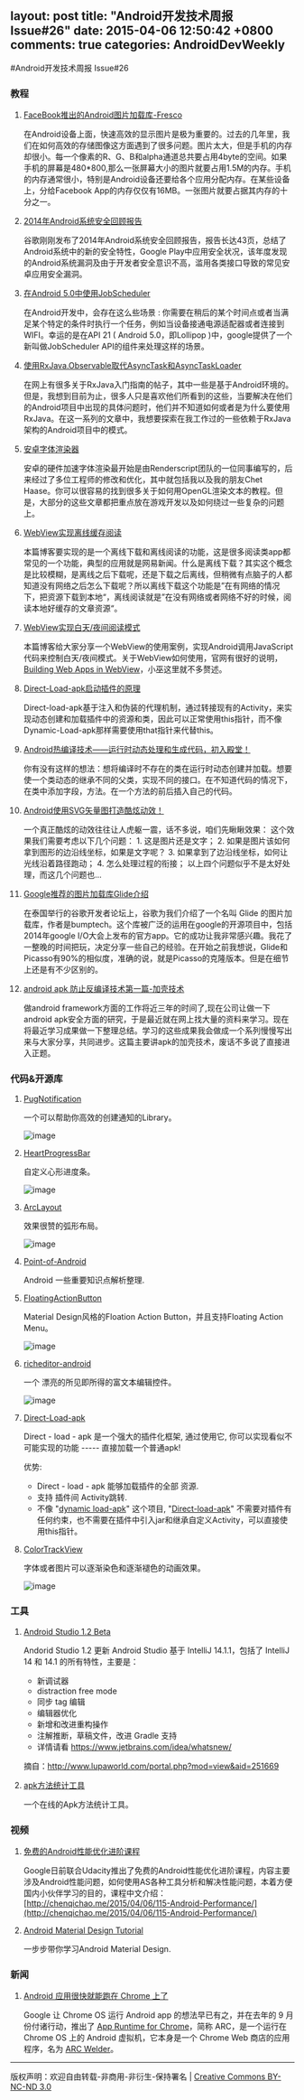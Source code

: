 layout: post
title: "Android开发技术周报 Issue#26"
date: 2015-04-06 12:50:42 +0800
comments: true
categories: AndroidDevWeekly
---

#Android开发技术周报 Issue#26

### 教程
1. [FaceBook推出的Android图片加载库-Fresco](https://github.com/bboyfeiyu/android-tech-frontier/tree/master/others/FaceBook推出的Android图片加载库-Fresco)

	在Android设备上面，快速高效的显示图片是极为重要的。过去的几年里，我们在如何高效的存储图像这方面遇到了很多问题。图片太大，但是手机的内存却很小。每一个像素的R、G、B和alpha通道总共要占用4byte的空间。如果手机的屏幕是480*800,那么一张屏幕大小的图片就要占用1.5M的内存。手机的内存通常很小，特别是Android设备还要给各个应用分配内存。在某些设备上，分给Facebook App的内存仅仅有16MB。一张图片就要占据其内存的十分之一。

1. [2014年Android系统安全回顾报告](http://www.droidsec.cn/google_android_security_2014_report_final/)

	谷歌刚刚发布了2014年Android系统安全回顾报告，报告长达43页，总结了Android系统中的新的安全特性，Google Play中应用安全状况，该年度发现的Android系统漏洞及由于开发者安全意识不高，滥用各类接口导致的常见安卓应用安全漏洞。

1. [在Android 5.0中使用JobScheduler](https://github.com/bboyfeiyu/android-tech-frontier/tree/master/androidweekly/在Android%205.0中使用JobScheduler)

	在Android开发中，会存在这么些场景 : 你需要在稍后的某个时间点或者当满足某个特定的条件时执行一个任务，例如当设备接通电源适配器或者连接到WIFI。幸运的是在API 21 ( Android 5.0，即Lollipop )中，google提供了一个新叫做JobScheduler API的组件来处理这样的场景。

1. [使用RxJava.Observable取代AsyncTask和AsyncTaskLoader](https://github.com/bboyfeiyu/android-tech-frontier/tree/master/androidweekly/使用RxJava.Observable取代AsyncTask和AsyncTaskLoader)

	在网上有很多关于RxJava入门指南的帖子，其中一些是基于Android环境的。但是，我想到目前为止，很多人只是喜欢他们所看到的这些，当要解决在他们的Android项目中出现的具体问题时，他们并不知道如何或者是为什么要使用RxJava。在这一系列的文章中，我想要探索在我工作过的一些依赖于RxJava架构的Android项目中的模式。

1. [安卓字体渲染器](https://github.com/bboyfeiyu/android-tech-frontier/tree/master/androidweekly/安卓字体渲染器)

	安卓的硬件加速字体渲染最开始是由Renderscript团队的一位同事编写的，后来经过了多位工程师的修改和优化，其中就包括我以及我的朋友Chet Haase。你可以很容易的找到很多关于如何用OpenGL渲染文本的教程。但是，大部分的这些文章都把重点放在游戏开发以及如何绕过一些复杂的问题上。

1. [WebView实现离线缓存阅读](http://blog.csdn.net/wwj_748/article/details/44835865)

	本篇博客要实现的是一个离线下载和离线阅读的功能，这是很多阅读类app都常见的一个功能，典型的应用就是网易新闻。什么是离线下载？其实这个概念是比较模糊，是离线之后下载呢，还是下载之后离线，但稍微有点脑子的人都知道没有网络之后怎么下载呢？所以离线下载这个功能是”在有网络的情况下，把资源下载到本地“，离线阅读就是”在没有网络或者网络不好的时候，阅读本地好缓存的文章资源“。

1. [WebView实现白天/夜间阅读模式](http://blog.csdn.net/wwj_748/article/details/44810283)

	本篇博客给大家分享一个WebView的使用案例，实现Android调用JavaScript代码来控制白天/夜间模式。关于WebView如何使用，官网有很好的说明，[Building Web Apps in WebView](http://developer.android.com/guide/webapps/webview.html#HandlingNavigation)，小巫这里就不多赘述。

1. [Direct-Load-apk启动插件的原理](http://my.oschina.net/u/2289564/blog/393252)

	Direct-load-apk基于注入和伪装的代理机制，通过转接现有的Activity，来实现动态创建和加载插件中的资源和类，因此可以正常使用this指针，而不像Dynamic-Load-apk那样需要使用that指针来代替this。

1. [Android热编译技术——运行时动态处理和生成代码，初入殿堂！](http://my.oschina.net/u/2289564/blog/368694)

	你有没有这样的想法：想将编译时不存在的类在运行时动态创建并加载。想要使一个类动态的继承不同的父类，实现不同的接口。在不知道代码的情况下，在类中添加字段，方法。在一个方法的前后插入自己的代码。

1. [Android使用SVG矢量图打造酷炫动效！](http://blog.csdn.net/tianjian4592/article/details/44733123)

	一个真正酷炫的动效往往让人虎躯一震，话不多说，咱们先瞅瞅效果： 这个效果我们需要考虑以下几个问题： 1. 这是图片还是文字； 2. 如果是图片该如何拿到图形的边沿线坐标，如果是文字呢？ 3. 如果拿到了边沿线坐标，如何让光线沿着路径跑动； 4. 怎么处理过程的衔接； 以上四个问题似乎不是太好处理，而这几个问题也...

1. [Google推荐的图片加载库Glide介绍](http://blog.csdn.net/jianghejie123/article/details/44725649)

	在泰国举行的谷歌开发者论坛上，谷歌为我们介绍了一个名叫 Glide 的图片加载库，作者是bumptech。这个库被广泛的运用在google的开源项目中，包括2014年google I/O大会上发布的官方app。它的成功让我非常感兴趣。我花了一整晚的时间把玩，决定分享一些自己的经验。在开始之前我想说，Glide和Picasso有90%的相似度，准确的说，就是Picasso的克隆版本。但是在细节上还是有不少区别的。

1. [android apk 防止反编译技术第一篇-加壳技术](http://my.oschina.net/u/2323218/blog/393372)

	做android framework方面的工作将近三年的时间了,现在公司让做一下android apk安全方面的研究，于是最近就在网上找大量的资料来学习。现在将最近学习成果做一下整理总结。学习的这些成果我会做成一个系列慢慢写出来与大家分享，共同进步。这篇主要讲apk的加壳技术，废话不多说了直接进入正题。

### 代码&开源库

1. [PugNotification](https://github.com/halysongoncalves/pugnotification)

	一个可以帮助你高效的创建通知的Library。
	
	![image](https://raw.githubusercontent.com/halysongoncalves/pugnotification/master/art/screencshot.png)

1. [HeartProgressBar](https://github.com/Geek-1001/HeartProgressBar)

	自定义心形进度条。
	
	![image](https://camo.githubusercontent.com/e4121c187c0410c8473c52aaace6a1fb2c588e1a/68747470733a2f2f7777772e64726f70626f782e636f6d2f732f67746f766a7a68636f336430757a692f686561727450726f67726573734261722e6769663f646c3d31)

1. [ArcLayout](https://github.com/ogaclejapan/ArcLayout)

	效果很赞的弧形布局。
	
	![image](https://raw.githubusercontent.com/ogaclejapan/ArcLayout/master/art/demo1.gif)	

1. [Point-of-Android](https://github.com/FX-Max/Point-of-Android)

	Android 一些重要知识点解析整理.

1. [FloatingActionButton](https://github.com/Clans/FloatingActionButton)

	Material Design风格的Floation Action Button，并且支持Floating  Action Menu。
	
	![image](https://raw.githubusercontent.com/Clans/FloatingActionButton/master/screenshots/menu_default_opened.png)

1. [richeditor-android](https://github.com/wasabeef/richeditor-android)

	一个	漂亮的所见即所得的富文本编辑控件。
	
	![image](https://raw.githubusercontent.com/wasabeef/richeditor-android/master/art/demo2.gif)

1. [Direct-Load-apk](https://github.com/FinalLody/Direct-Load-apk)

	Direct - load - apk 是一个强大的插件化框架, 通过使用它, 你可以实现看似不可能实现的功能 ----- 直接加载一个普通apk!

	优势:

	* Direct - load - apk 能够加载插件的全部 资源.
	* 支持 插件间 Activity跳转.
	* 不像 "[dynamic load-apk](https://github.com/singwhatiwanna/dynamic-load-apk)" 这个项目, "[Direct-load-apk](https://github.com/FinalLody/Direct-Load-apk/)" 不需要对插件有任何约束，也不需要在插件中引入jar和继承自定义Activity，可以直接使用this指针。

1. [ColorTrackView](https://github.com/hongyangAndroid/ColorTrackView)

	字体或者图片可以逐渐染色和逐渐褪色的动画效果。
	
	![image](https://raw.githubusercontent.com/hongyangAndroid/ColorTrackView/master/sample_ColorTrackeView/changecolortvdemo.gif)
		
### 工具	 

1. [Android Studio 1.2 Beta](http://www.androiddevtools.cn)

	Andorid Studio 1.2 更新 Android Studio 基于 IntelliJ 14.1.1，包括了 IntelliJ 14 和 14.1 的所有特性，主要是：
	
	* 新调试器
	* distraction free mode
	* 同步 tag 编辑
	* 编辑器优化
	* 新增和改进重构操作
	* 注解推断，草稿文件，改进 Gradle 支持
	* 详情请看 https://www.jetbrains.com/idea/whatsnew/ 
	
	摘自：http://www.lupaworld.com/portal.php?mod=view&aid=251669
	
1. [apk方法统计工具](http://inloop.github.io/apk-method-count)

	一个在线的Apk方法统计工具。
	
### 视频


1. [免费的Android性能优化进阶课程](http://v.youku.com/v_show/id_XOTI2NDE1NjAw.html?f=23631701)

	Google日前联合Udacity推出了免费的Android性能优化进阶课程，内容主要涉及Android性能问题，如何使用AS各种工具分析和解决性能问题，本着方便国内小伙伴学习的目的，课程中文介绍：[http://chenqichao.me/2015/04/06/115-Android-Performance/](http://chenqichao.me/2015/04/06/115-Android-Performance/)

1. [Android Material Design Tutorial](https://www.youtube.com/watch?v=hrlGVU8z7zc&list=PLonJJ3BVjZW6CtAMbJz1XD8ELUs1KXaTD&index=2)
	
	一步步带你学习Android Material Design.
	
### 新闻

1. [Android 应用很快就能跑在 Chrome 上了](http://www.ifanr.com/507658?object_type=webpage&url_type=39&pos=1)
	
	Google 让 Chrome OS 运行 Android app 的想法早已有之，并在去年的 9 月份付诸行动，推出了 [App Runtime for Chrome](https://developer.chrome.com/apps/app_runtime)，简称 ARC，是一个运行在 Chrome OS 上的 Android 虚拟机，它本身是一个 Chrome Web 商店的应用程序，名为 [ARC Welder](https://chrome.google.com/webstore/detail/arc-welder/emfinbmielocnlhgmfkkmkngdoccbadn)。
			
----
版权声明：欢迎自由转载-非商用-非衍生-保持署名 | [Creative Commons BY-NC-ND 3.0](http://creativecommons.org/licenses/by-nc-nd/3.0/deed.zh)